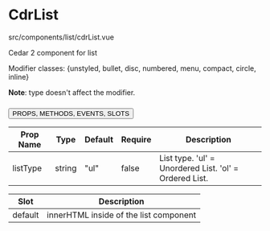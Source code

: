 # CdrList


src/components/list/cdrList.vue


Cedar 2 component for list

Modifier classes: {unstyled, bullet, disc, numbered, menu, compact, circle, inline}

**Note**: type doesn't affect the modifier.

### <button class='title'>PROPS, METHODS, EVENTS, SLOTS</button>

Prop Name | Type | Default | Require | Description
--- | --- | --- | --- | ---
listType | string | "ul" | false | List type. 'ul' = Unordered List. 'ol' = Ordered List.

Slot | Description
--- | ---
default | innerHTML inside of the list component
